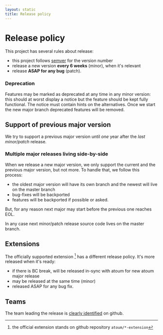 ```yaml
---
layout: static
title: Release policy
---
```


# Release policy

This project has several rules about release:
* this project follows [semver](http://semver.org/) for the version number
* release a new version **every 6 weeks** (minor), when it's relevant
* release **ASAP for any bug** (patch).

### Deprecation

Features may be marked as deprecated at any time in any minor version: this should at worst display a notice
but the feature should be kept fully functional. The notice must contain hints on the alternatives. Once we start
the new major branch deprecated features will be removed.

## Support of previous major version

We try to support a previous major version until *one* year after the *last minor/patch* release.

### Multiple major releases living side-by-side

When we release a new major version, we only support the current and the previous major version, but not more. To handle that,
we follow this process:
* the oldest major version will have its own branch and the newest will live on the master branch
* bug-fixes will be backported
* features will be backported if possible or asked.

But, for any reason next major may start before the previous one reaches EOL.

In any case next minor/patch release source code lives on the master branch.


## Extensions
The officially supported extension [^1] has a different release policy. It's more released when it's ready:
* if there is BC break, will be released in-sync with atoum for new atoum major release
* may be released at the same time (minor)
* released ASAP for any bug fix.

## Teams
The team leading the release is [clearly identified](https://github.com/orgs/atoum/teams/rms/members) on github.
    

[^1]: the official extension stands on github repository `atoum/*-extension`